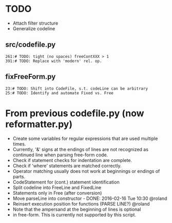# TODO
  * Attach filter structure
  * Generalize codeline

## src/codefile.py

```
261:# TODO: tight (no spaces) freeContXXX > 1
391:# TODO: Replace with 'modern' rel. op.
```

## fixFreeForm.py
```
23:# TODO: Shift into CodeFile, s.t. codeLine can be arbitrary
25:# TODO: Identify and automate Fixed vs. Free
```

# From previous codefile.py (now reformatter.py)
  * Create some variables for regular expressions that are used multiple
    times.
  * Currently, '&' signs at the endings of lines are not recognized as
    continued line when parsing free-form code.
  * Check if statement checks for indentation are complete.
  * Check if 'where' statements are matched correctly.
  * Operator matching usually does not work at beginnings or endings
    of parts.
  * CodeStatement for (cont.) statement identification
  * Split codeline into FreeLine and FixedLine
  * Statements only in Free (after conversion)
  * Move parseLine into constructor - DONE: 2016-02-16 Tue 10:30 @roland
  * Reinsert execution position for functions (PARSE LINE?) @roland
  * Note that the ampersand at the beginning of lines is optional
  * in free-form. This is currently not supported by this script.
